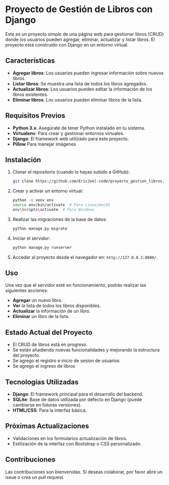 # Proyecto de Gestión de Libros con Django

Este es un proyecto simple de una página web para gestionar libros (CRUD) donde los usuarios pueden agregar, eliminar, actualizar y listar libros. El proyecto está construido con Django en un entorno virtual.

## Características

- **Agregar libros**: Los usuarios pueden ingresar información sobre nuevos libros.
- **Listar libros**: Se muestra una lista de todos los libros agregados.
- **Actualizar libros**: Los usuarios pueden editar la información de los libros existentes.
- **Eliminar libros**: Los usuarios pueden eliminar libros de la lista.

## Requisitos Previos

- **Python 3.x**: Asegúrate de tener Python instalado en tu sistema.
- **Virtualenv**: Para crear y gestionar entornos virtuales.
- **Django**: El framework web utilizado para este proyecto.
- **Pillow** Para manejar imágenes

## Instalación

1. Clonar el repositorio (cuando lo hayas subido a GitHub):
    ```bash
    git clone https://github.com/EricJoel-code/proyecto_gestion_libros.git
    ```

2. Crear y activar un entorno virtual:
    ```bash
    python -m venv env
    source env/bin/activate  # Para Linux/macOS
    env\Scripts\activate  # Para Windows
    ```

3. Realizar las migraciones de la base de datos:
    ```bash
    python manage.py migrate
    ```

4. Iniciar el servidor:
    ```bash
    python manage.py runserver
    ```

5. Acceder al proyecto desde el navegador en: `http://127.0.0.1:8000/`.

## Uso

Una vez que el servidor esté en funcionamiento, podrás realizar las siguientes acciones:

- **Agregar** un nuevo libro.
- **Ver** la lista de todos los libros disponibles.
- **Actualizar** la información de un libro.
- **Eliminar** un libro de la lista.

## Estado Actual del Proyecto

- El CRUD de libros está en progreso.
- Se están añadiendo nuevas funcionalidades y mejorando la estructura del proyecto.
- Se agrego el registro e inicio de sesion de usuarios
- Se agrego el ingreso de libros

## Tecnologías Utilizadas

- **Django**: El framework principal para el desarrollo del backend.
- **SQLite**: Base de datos utilizada por defecto en Django (puede cambiarse en futuras versiones).
- **HTML/CSS**: Para la interfaz básica.

## Próximas Actualizaciones

- Validaciones en los formularios actualización de libros.
- Estilización de la interfaz con Bootstrap o CSS personalizado.

## Contribuciones

Las contribuciones son bienvenidas. Si deseas colaborar, por favor abre un issue o crea un pull request.

